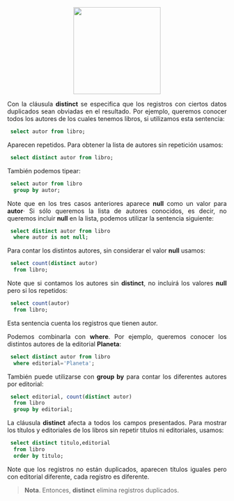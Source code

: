 <div align="justify">

<div align="center">
<img src="https://www.comunidadbaratz.com/wp-content/uploads/Sabes-cuales-son-los-libros-mas-vendidos-de-2017-a-traves-de-Internet-en-Espana.jpg" width="200px"/>
</div>

Con la cláusula __distinct__ se especifica que los registros con ciertos datos duplicados sean obviadas en el resultado. Por ejemplo, queremos conocer todos los autores de los cuales tenemos libros, si utilizamos esta sentencia:

```sql
 select autor from libro;
```

Aparecen repetidos. Para obtener la lista de autores sin repetición usamos:

```sql
 select distinct autor from libro;
```

También podemos tipear:

```sql
 select autor from libro
  group by autor;
```

Note que en los tres casos anteriores aparece __null__ como un valor para __autor__· Si sólo queremos la lista de autores conocidos, es decir, no queremos incluir __null__ en la lista, podemos utilizar la sentencia siguiente:

```sql
 select distinct autor from libro
  where autor is not null;
```
Para contar los distintos autores, sin considerar el valor __null__ usamos:

```sql
 select count(distinct autor)
  from libro;
```

Note que si contamos los autores sin __distinct__, no incluirá los valores __null__ pero si los repetidos:

```sql
 select count(autor)
  from libro;
```  
Esta sentencia cuenta los registros que tienen autor.

Podemos combinarla con __where__. Por ejemplo, queremos conocer los distintos autores de la editorial __Planeta__:

```sql
 select distinct autor from libro
  where editorial='Planeta';
```

También puede utilizarse con __group by__ para contar los diferentes autores por editorial:

```sql
 select editorial, count(distinct autor)
  from libro
  group by editorial;
```

La cláusula __distinct__ afecta a todos los campos presentados. Para mostrar los títulos y editoriales de los libros sin repetir títulos ni editoriales, usamos:

```sql
 select distinct titulo,editorial
  from libro
  order by titulo;
```  
Note que los registros no están duplicados, aparecen títulos iguales pero con editorial diferente, cada registro es diferente.

> __Nota__. Entonces, __distinct__ elimina registros duplicados.
</div>